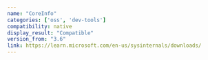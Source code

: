 ```yaml
---
name: "CoreInfo"
categories: ['oss', 'dev-tools']
compatibility: native
display_result: "Compatible"
version_from: "3.6"
link: https://learn.microsoft.com/en-us/sysinternals/downloads/
---
```

